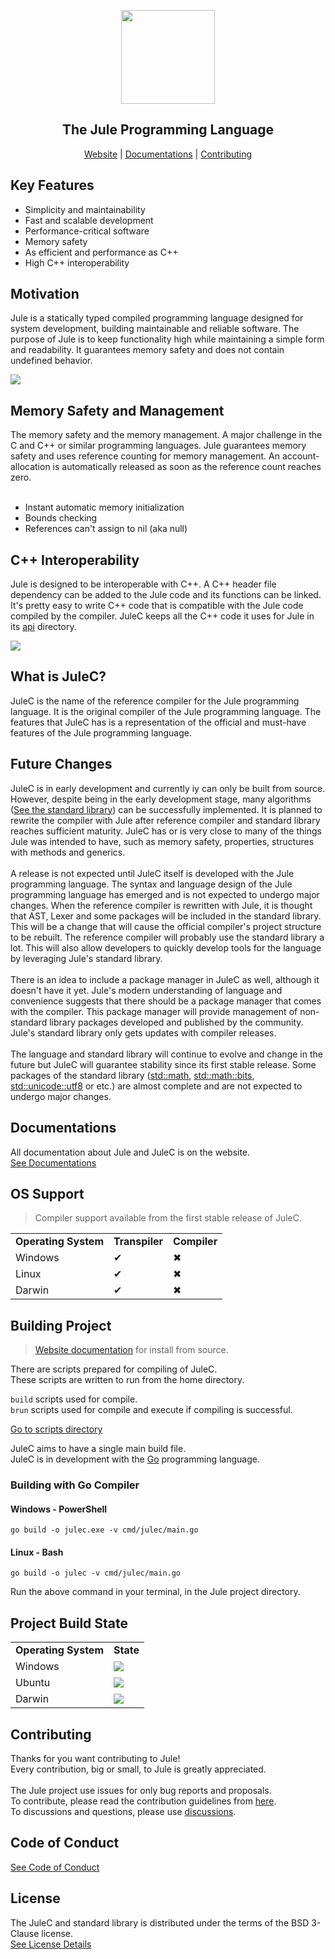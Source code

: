 <div align="center">
<p>
    <img width="150" src="https://raw.githubusercontent.com/jule-lang/resources/main/jule_icon.svg?sanitize=true">
</p>
<h2>The Jule Programming Language</h2>

[Website](https://jule-lang.github.io/website/) |
[Documentations](https://jule-lang.github.io/website/pages/docs.html) |
[Contributing](https://jule-lang.github.io/website/pages/contributing.html)

</strong>
</div>

<h2 id="key-features">Key Features</h2>

+ Simplicity and maintainability
+ Fast and scalable development
+ Performance-critical software
+ Memory safety
+ As efficient and performance as C++
+ High C++ interoperability

<h2 id="motivation">Motivation</h2>

Jule is a statically typed compiled programming language designed for system development, building maintainable and reliable software.
The purpose of Jule is to keep functionality high while maintaining a simple form and readability.
It guarantees memory safety and does not contain undefined behavior.

<img src="./docs/images/quicksort.png"/>

<h2 id="memory-safety">Memory Safety and Management</h2>
The memory safety and the memory management.
A major challenge in the C and C++ or similar programming languages.
Jule guarantees memory safety and uses reference counting for memory management.
An account-allocation is automatically released as soon as the reference count reaches zero.
<br><br>

+ Instant automatic memory initialization
+ Bounds checking
+ References can't assign to nil (aka null)

<h2 id="cpp-interoperability">C++ Interoperability</h2>
Jule is designed to be interoperable with C++.
A C++ header file dependency can be added to the Jule code and its functions can be linked.
It's pretty easy to write C++ code that is compatible with the Jule code compiled by the compiler.
JuleC keeps all the C++ code it uses for Jule in its <a href="https://github.com/jule-lang/jule/tree/main/api">api</a> directory.
<ol></ol> <!-- for space -->
<img src="./docs/images/cpp_interop.png"/>

<h2 id="what-is-julec">What is JuleC?</h2>
JuleC is the name of the reference compiler for the Jule programming language.
It is the original compiler of the Jule programming language.
The features that JuleC has is a representation of the official and must-have features of the Jule programming language.

<h2 id="future-changes">Future Changes</h2>
JuleC is in early development and currently iy can only be built from source.
However, despite being in the early development stage, many algorithms (<a href="https://github.com/jule-lang/jule/tree/main/std">See the standard library</a>) can be successfully implemented.
It is planned to rewrite the compiler with Jule after reference compiler and standard library reaches sufficient maturity.
JuleC has or is very close to many of the things Jule was intended to have, such as memory safety, properties, structures with methods and generics.
<br><br>
A release is not expected until JuleC itself is developed with the Jule programming language.
The syntax and language design of the Jule programming language has emerged and is not expected to undergo major changes.
When the reference compiler is rewritten with Jule, it is thought that AST, Lexer and some packages will be included in the standard library.
This will be a change that will cause the official compiler's project structure to be rebuilt.
The reference compiler will probably use the standard library a lot.
This will also allow developers to quickly develop tools for the language by leveraging Jule's standard library.
<br><br>
There is an idea to include a package manager in JuleC as well, although it doesn't have it yet.
Jule's modern understanding of language and convenience suggests that there should be a package manager that comes with the compiler.
This package manager will provide management of non-standard library packages developed and published by the community.
Jule's standard library only gets updates with compiler releases.
<br><br>
The language and standard library will continue to evolve and change in the future but JuleC will guarantee stability since its first stable release.
Some packages of the standard library
(<a href="https://github.com/jule-lang/jule/tree/main/std/math">std::math</a>,
<a href="https://github.com/jule-lang/jule/tree/main/std/math/bits">std::math::bits</a>,
<a href="https://github.com/jule-lang/jule/tree/main/std/unicode/utf8">std::unicode::utf8</a>
or etc.) are almost complete and are not expected to undergo major changes.

<h2 id="documentations">Documentations</h2>

All documentation about Jule and JuleC is on the website. <br>
[See Documentations](https://jule-lang.github.io/website/pages/docs.html)

<h2 id="os-support">OS Support</h2>

> Compiler support available from the first stable release of JuleC.

<table>
    <tr>
        <td><strong>Operating System</strong></td>
        <td><strong>Transpiler</strong></td>
        <td><strong>Compiler</strong></td>
    </tr>
    <tr>
        <td>Windows</td>
        <td>✔</td>
        <td>✖</td>
    </tr>
    <tr>
        <td>Linux</td>
        <td>✔</td>
        <td>✖</td>
    </tr>
    <tr>
        <td>Darwin</td>
        <td>✔</td>
        <td>✖</td>
    </tr>
</table>

<h2 id="building-project">Building Project</h2>

> [Website documentation](https://jule-lang.github.io/website/pages/docs.html?page=getting-started-install-from-source) for install from source.

There are scripts prepared for compiling of JuleC. <br>
These scripts are written to run from the home directory.

`build` scripts used for compile. <br>
`brun` scripts used for compile and execute if compiling is successful.

[Go to scripts directory](scripts)

JuleC aims to have a single main build file. <br>
JuleC is in development with the [Go](https://github.com/golang/go) programming language. <br>

### Building with Go Compiler

#### Windows - PowerShell
```
go build -o julec.exe -v cmd/julec/main.go
```

#### Linux - Bash
```
go build -o julec -v cmd/julec/main.go
```

Run the above command in your terminal, in the Jule project directory.

<h2 id="project-build-state">Project Build State</h2>

<table>
    <tr>
        <td><strong>Operating System</strong></td>
        <td><strong>State</strong></td>
    </tr>
    <tr>
        <td>Windows</td>
        <td>
            <a href="https://github.com/jule-lang/jule/actions/workflows/windows.yml">
                <img src="https://github.com/jule-lang/jule/actions/workflows/windows.yml/badge.svg")>
            </a>
        </td>
    </tr>
    <tr>
        <td>Ubuntu</td>
        <td>
            <a href="https://github.com/jule-lang/jule/actions/workflows/ubuntu.yml">
                <img src="https://github.com/jule-lang/jule/actions/workflows/ubuntu.yml/badge.svg")>
            </a>
        </td>
    </tr>
    <tr>
        <td>Darwin</td>
        <td>
            <a href="https://github.com/jule-lang/jule/actions/workflows/darwin.yml">
                <img src="https://github.com/jule-lang/jule/actions/workflows/darwin.yml/badge.svg")>
            </a>
        </td>
    </tr>
</table>

<h2 id="contributing">Contributing</h2>

Thanks for you want contributing to Jule!
<br>
Every contribution, big or small, to Jule is greatly appreciated.
<br><br>
The Jule project use issues for only bug reports and proposals. <br>
To contribute, please read the contribution guidelines from <a href="https://jule-lang.github.io/website/pages/contributing.html">here</a>. <br>
To discussions and questions, please use <a href="https://github.com/jule-lang/jule/discussions">discussions</a>.

<h2 id="code-of-conduct">Code of Conduct</h2>

[See Code of Conduct](https://jule-lang.github.io/website/pages/code_of_conduct.html)

<h2 id="license">License</h2>

The JuleC and standard library is distributed under the terms of the BSD 3-Clause license. <br>
[See License Details](https://jule-lang.github.io/website/pages/license.html)
